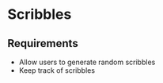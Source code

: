 # Scribbles

## Requirements

- Allow users to generate random scribbles
- Keep track of scribbles



